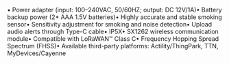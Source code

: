 • Power adapter (input: 100–240VAC, 50/60HZ; output: DC 12V/1A)• Battery backup power (2* AAA 1.5V batteries)• Highly accurate and stable smoking sensor• Sensitivity adjustment for smoking and noise detection• Upload audio alerts through Type-C cable• IP5X• SX1262 wireless communication module• Compatible with LoRaWAN™ Class C• Frequency Hopping Spread Spectrum (FHSS)• Available third-party platforms: Actility/ThingPark, TTN, MyDevices/Cayenne
